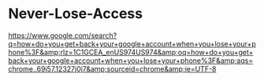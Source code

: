 # Never-Lose-Access
https://www.google.com/search?q=how+do+you+get+back+your+google+account+when+you+lose+your+phone%3F&amp;rlz=1C1GCEA_enUS974US974&amp;oq=how+do+you+get+back+your+google+account+when+you+lose+your+phone%3F&amp;aqs=chrome..69i57.12327j0j7&amp;sourceid=chrome&amp;ie=UTF-8
